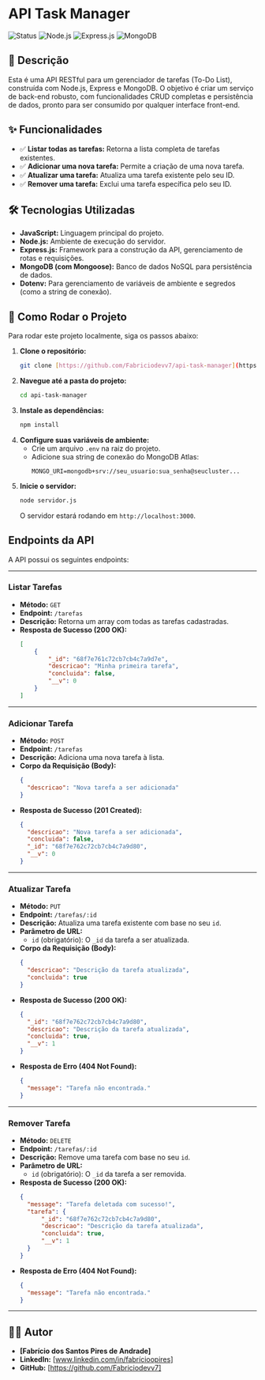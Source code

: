 # API Task Manager

![Status](https://img.shields.io/badge/STATUS-CRUD%20COMPLETO-green)
![Node.js](https://img.shields.io/badge/Node.js-339933?style=for-the-badge&logo=nodedotjs&logoColor=white)
![Express.js](https://img.shields.io/badge/Express.js-000000?style=for-the-badge&logo=express&logoColor=white)
![MongoDB](https://img.shields.io/badge/MongoDB-47A248?style=for-the-badge&logo=mongodb&logoColor=white)

## 📝 Descrição

Esta é uma API RESTful para um gerenciador de tarefas (To-Do List), construída com Node.js, Express e MongoDB. O objetivo é criar um serviço de back-end robusto, com funcionalidades CRUD completas e persistência de dados, pronto para ser consumido por qualquer interface front-end.

## ✨ Funcionalidades

* ✅ **Listar todas as tarefas:** Retorna a lista completa de tarefas existentes.
* ✅ **Adicionar uma nova tarefa:** Permite a criação de uma nova tarefa.
* ✅ **Atualizar uma tarefa:** Atualiza uma tarefa existente pelo seu ID.
* ✅ **Remover uma tarefa:** Exclui uma tarefa específica pelo seu ID.

## 🛠️ Tecnologias Utilizadas

* **JavaScript:** Linguagem principal do projeto.
* **Node.js:** Ambiente de execução do servidor.
* **Express.js:** Framework para a construção da API, gerenciamento de rotas e requisições.
* **MongoDB (com Mongoose):** Banco de dados NoSQL para persistência de dados.
* **Dotenv:** Para gerenciamento de variáveis de ambiente e segredos (como a string de conexão).

## 🚀 Como Rodar o Projeto

Para rodar este projeto localmente, siga os passos abaixo:

1.  **Clone o repositório:**
    ```bash
    git clone [https://github.com/Fabriciodevv7/api-task-manager](https://github.com/Fabriciodevv7/api-task-manager)
    ```
2.  **Navegue até a pasta do projeto:**
    ```bash
    cd api-task-manager
    ```
3.  **Instale as dependências:**
    ```bash
    npm install
    ```
4.  **Configure suas variáveis de ambiente:**
    * Crie um arquivo `.env` na raiz do projeto.
    * Adicione sua string de conexão do MongoDB Atlas:
      ```
      MONGO_URI=mongodb+srv://seu_usuario:sua_senha@seucluster...
      ```
5.  **Inicie o servidor:**
    ```bash
    node servidor.js
    ```
    O servidor estará rodando em `http://localhost:3000`.

## Endpoints da API

A API possui os seguintes endpoints:

---

### Listar Tarefas

* **Método:** `GET`
* **Endpoint:** `/tarefas`
* **Descrição:** Retorna um array com todas as tarefas cadastradas.
* **Resposta de Sucesso (200 OK):**
    ```json
    [
        {
            "_id": "68f7e761c72cb7cb4c7a9d7e",
            "descricao": "Minha primeira tarefa",
            "concluida": false,
            "__v": 0
        }
    ]
    ```

---

### Adicionar Tarefa

* **Método:** `POST`
* **Endpoint:** `/tarefas`
* **Descrição:** Adiciona uma nova tarefa à lista.
* **Corpo da Requisição (Body):**
    ```json
    {
      "descricao": "Nova tarefa a ser adicionada"
    }
    ```
* **Resposta de Sucesso (201 Created):**
    ```json
    {
      "descricao": "Nova tarefa a ser adicionada",
      "concluida": false,
      "_id": "68f7e762c72cb7cb4c7a9d80",
      "__v": 0
    }
    ```

---

### Atualizar Tarefa

* **Método:** `PUT`
* **Endpoint:** `/tarefas/:id`
* **Descrição:** Atualiza uma tarefa existente com base no seu `id`.
* **Parâmetro de URL:**
    * `id` (obrigatório): O `_id` da tarefa a ser atualizada.
* **Corpo da Requisição (Body):**
    ```json
    {
      "descricao": "Descrição da tarefa atualizada",
      "concluida": true
    }
    ```
* **Resposta de Sucesso (200 OK):**
    ```json
    {
      "_id": "68f7e762c72cb7cb4c7a9d80",
      "descricao": "Descrição da tarefa atualizada",
      "concluida": true,
      "__v": 1
    }
    ```
* **Resposta de Erro (404 Not Found):**
    ```json
    {
      "message": "Tarefa não encontrada."
    }
    ```

---

### Remover Tarefa

* **Método:** `DELETE`
* **Endpoint:** `/tarefas/:id`
* **Descrição:** Remove uma tarefa com base no seu `id`.
* **Parâmetro de URL:**
    * `id` (obrigatório): O `_id` da tarefa a ser removida.
* **Resposta de Sucesso (200 OK):**
    ```json
    {
      "message": "Tarefa deletada com sucesso!",
      "tarefa": {
          "_id": "68f7e762c72cb7cb4c7a9d80",
          "descricao": "Descrição da tarefa atualizada",
          "concluida": true,
          "__v": 1
      }
    }
    ```
* **Resposta de Erro (404 Not Found):**
    ```json
    {
      "message": "Tarefa não encontrada."
    }
    ```
---

## 👨‍💻 Autor

* **[Fabrício dos Santos Pires de Andrade]**
* **LinkedIn:** [www.linkedin.com/in/fabrícioopires]
* **GitHub:** [https://github.com/Fabriciodevv7]